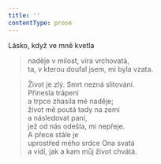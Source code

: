 ```yaml
---
title: ''
contentType: prose
---
```


Lásko, když ve mně kvetla

> naděje v milost, víra vrchovatá,  
> ta, v kterou doufal jsem, mi byla vzata.

> Život je zlý. Smrt nezná slitování.  
> Přinesla trápení  
> a trpce zhasila mé naděje;  
> život mě poutá tady na zemi  
> a následovat paní,  
> jež od nás odešla, mi nepřeje.  
> A přece stále je  
> uprostřed mého srdce Ona svatá  
> a vidí, jak a kam můj život chvátá.
